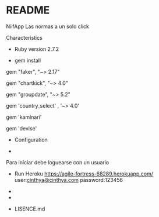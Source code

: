 # README
 
 NiifApp Las normas a un solo click

Characteristics

* Ruby version 2.7.2

*  gem install

gem "faker", "~> 2.17"

gem "chartkick", "~> 4.0"

gem "groupdate", "~> 5.2"

gem  'country_select' ,  '~> 4.0'

gem 'kaminari'

gem 'devise'

* Configuration

* 
Para iniciar debe loguearse con un usuario
* Run Heroku https://agile-fortress-68289.herokuapp.com/ user:cinthya@cinthya.com password:123456

* 

* 

* LISENCE.md 
